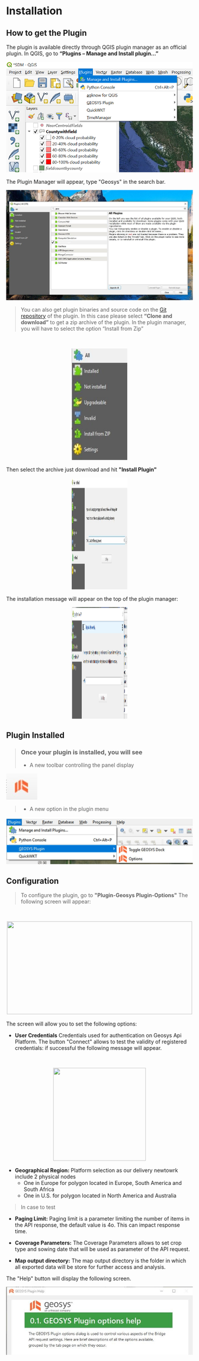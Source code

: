 # Installation

## How to get the Plugin
The plugin is available directly through QGIS plugin manager as an official plugin. In QGIS, go to <Strong>“Plugins – Manage and Install plugin…”</Strong>

![](https://raw.githubusercontent.com/GEOSYS/qgis-plugin-doc/master/pictures/doc1.png)

The Plugin Manager will appear, type "Geosys" in the search bar.

![](https://raw.githubusercontent.com/GEOSYS/qgis-plugin-doc/master/pictures/doc2.jpg)

<!-- theme: warning -->
>You can also get plugin binaries and source code on the [Git repository](https://github.com/GEOSYS/qgis-plugin) of the plugin. In this case please select <Strong>“Clone and download”</Strong> to get a zip archive of the plugin. 
In the plugin manager, you will have to select the option “Install from Zip” 
<br>
<p align="center">
  <img width="150" height="300" src="https://raw.githubusercontent.com/GEOSYS/qgis-plugin-doc/master/pictures/doc3.jpg">
</p>

Then select the archive just download and hit <Strong>"Install Plugin"</Strong>
<p align="center">
  <img width="150" height="300" src="https://raw.githubusercontent.com/GEOSYS/qgis-plugin-doc/master/pictures/doc4.jpg">
</p>

The installation message will appear on the top of the plugin manager:
<p align="center">
  <img width="150" height="300" src="https://raw.githubusercontent.com/GEOSYS/qgis-plugin-doc/master/pictures/doc5.png">
</p>

## Plugin Installed

<!-- theme: warning -->
> ### Once your plugin is installed, you will see
>
>
> - A new toolbar controlling the panel display
>
![](https://raw.githubusercontent.com/GEOSYS/qgis-plugin-doc/master/pictures/doc6.jpg)
>
> - A new option in the plugin menu
>
>
![](https://raw.githubusercontent.com/GEOSYS/qgis-plugin-doc/master/pictures/doc7.jpg)

## Configuration

> To configure the plugin, go to <Strong>"Plugin-Geosys Plugin-Options"</Strong>
> The following screen will appear:
<br>
<p align="center">
  <img width="500" height="250" src="https://raw.githubusercontent.com/GEOSYS/qgis-plugin-doc/master/pictures/QGIS_option.png">
<br>

The screen will allow you to set the following options:
- <Strong>User Credentials</Strong> Credentials used for authentication on Geosys Api Platform. The button "Connect" allows to test the validity of registered credentials: if successful the following message will appear.
<br>
<p align="center">
  <img width="250" height="250" src="https://raw.githubusercontent.com/GEOSYS/qgis-plugin-doc/master/pictures/Authentication.png">
<br>
</p>

- <Strong>Geographical Region:</Strong> Platform selection as our delivery newtowrk include 2 physical nodes
    - One in Europe for polygon located in Europe, South America and South Africa
    - One in U.S. for polygon located in North America and Australia
  

<!-- theme: warning -->
>In case to test 

 - <Strong>Paging Limit:</Strong> Paging limit is a parameter limiting the number of items in the API response, the default value is 4o. This can impact response time.
 
 - <Strong>Coverage Parameters:</Strong> The Coverage Parameters allows to set crop type and sowing date that will be used as parameter of the API request.

 - <Strong>Map output directory:</Strong> The map output directory is the folder in which all exported data will be store for further access and analysis.

 The "Help" button will display the following screen.

 ![](https://raw.githubusercontent.com/GEOSYS/qgis-plugin-doc/master/pictures/doc10.jpg)
